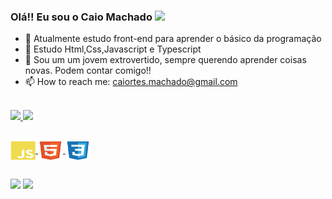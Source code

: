 ### Olá!! Eu sou o Caio Machado <img src="https://media.giphy.com/media/hvRJCLFzcasrR4ia7z/giphy.gif" width="20vh">

- 🔭 Atualmente estudo front-end para aprender o básico da programação  
- 🌱 Estudo Html,Css,Javascript e Typescript
- 💬 Sou um um jovem extrovertido, sempre querendo aprender coisas novas. Podem contar comigo!!                                      
- 📫 How to reach me: caiortes.machado@gmail.com

</br>
  <a href="https://github.com/caiortes">
  <img height="150em" position="right" src="https://github-readme-stats.vercel.app/api?username=caiortes&show_icons=true&theme=dark&include_all_commits=true&count_private=true"/>
  <img height="150" src="https://github-readme-stats.vercel.app/api/top-langs/?username=caiortes&layout=compact&langs_count=7&theme=dark"/>
</div>
  <p>
  <div style="display: inline_block"><br>
  <img align="center" alt="Rafa-Js" height="30" width="40" src="https://raw.githubusercontent.com/devicons/devicon/master/icons/javascript/javascript-plain.svg">
  <img align="center" alt="Rafa-HTML" height="30" width="40" src="https://raw.githubusercontent.com/devicons/devicon/master/icons/html5/html5-original.svg">
  <img align="center" alt="Rafa-CSS" height="30" width="40" src="https://raw.githubusercontent.com/devicons/devicon/master/icons/css3/css3-original.svg">
<div>
  
  ##
  
 <div> 
  <a href="https://www.instagram.com/caio.terto/" target="_blank"><img src="https://img.shields.io/badge/-Instagram-%23E4405F?style=for-the-badge&logo=instagram&logoColor=white" target="_blank"></a>
  <a href="https://www.linkedin.com/in/caio-machado-2021/" target="_blank"><img src="https://img.shields.io/badge/-LinkedIn-%230077B5?style=for-the-badge&logo=linkedin&logoColor=white" target="_blank"></a>
</div>

